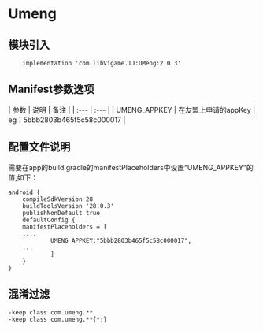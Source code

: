 # Umeng

## 模块引入

```text
    implementation 'com.libVigame.TJ:UMeng:2.0.3'
```

## Manifest参数选项

| 参数 | 说明 | 备注 |
| :--- | :--- |
| UMENG_APPKEY | 在友盟上申请的appKey | eg：5bbb2803b465f5c58c000017 |

## 配置文件说明
 需要在app的build.gradle的manifestPlaceholders中设置“UMENG_APPKEY”的值,如下：
```text
android {
    compileSdkVersion 28
    buildToolsVersion '28.0.3'
    publishNonDefault true
    defaultConfig {
    manifestPlaceholders = [
    ....
            UMENG_APPKEY:"5bbb2803b465f5c58c000017",
    ...
            ]
    }
}
```

## 混淆过滤

```text
-keep class com.umeng.**
-keep class com.umeng.**{*;}
```